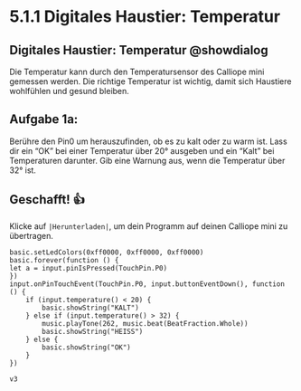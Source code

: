 # 5.1.1 Digitales Haustier: Temperatur

## Digitales Haustier: Temperatur @showdialog

Die Temperatur kann durch den Temperatursensor des Calliope mini gemessen werden.
Die richtige Temperatur ist wichtig, damit sich Haustiere wohlfühlen und gesund bleiben.


## Aufgabe 1a: 

Berühre den Pin0 um herauszufinden, ob es zu kalt oder zu warm ist.
Lass dir ein “OK” bei einer Temperatur über 20° ausgeben und ein “Kalt” bei Temperaturen darunter. Gib eine Warnung aus, wenn die Temperatur über 32° ist. 


## Geschafft! 👍
Klicke auf ``|Herunterladen|``, um dein Programm auf deinen Calliope mini zu übertragen.

```ghost
basic.setLedColors(0xff0000, 0xff0000, 0xff0000)
basic.forever(function () {
let a = input.pinIsPressed(TouchPin.P0)
})
input.onPinTouchEvent(TouchPin.P0, input.buttonEventDown(), function () {
    if (input.temperature() < 20) {
        basic.showString("KALT")
    } else if (input.temperature() > 32) {
        music.playTone(262, music.beat(BeatFraction.Whole))
        basic.showString("HEISS")
    } else {
        basic.showString("OK")
    }
})

```

```package
v3
```